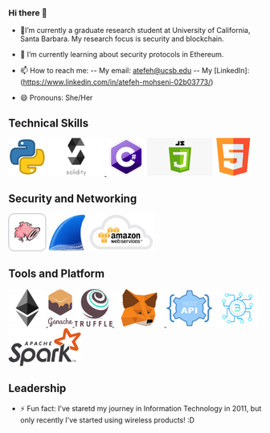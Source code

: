 ### Hi there 👋

- 🔭I’m currently a graduate research student at University of California, Santa Barbara. My research focus is security and blockchain.

- 🌱 I’m currently learning about security protocols in Ethereum. 

- 📫 How to reach me: 
-- My email: atefeh@ucsb.edu
-- My [LinkedIn]: (https://www.linkedin.com/in/atefeh-mohseni-02b03773/)

- 😄 Pronouns: She/Her

## Technical Skills
<p float="left">
   <img src="https://github.com/atefehmohseni/atefehmohseni/blob/main/asset/python.webp"  height="75" />
  
  <a href="https://solidity.readthedocs.io/en/v0.7.4/" target="_blank" >
    <img src="https://github.com/atefehmohseni/atefehmohseni/blob/main/asset/solidity.png"  height="75" /> 
  </a>
   <img src="https://github.com/atefehmohseni/atefehmohseni/blob/main/asset/csharp.png"  height="75" />
   <img src="https://github.com/atefehmohseni/atefehmohseni/blob/main/asset/javascript.png" height="75" />
   <img src="https://github.com/atefehmohseni/atefehmohseni/blob/main/asset/html.png"  height="75" />
 </p>

## Security and Networking
<p float="left">
   <img src="https://github.com/atefehmohseni/atefehmohseni/blob/main/asset/snort.png"  height="75" />
   <img src="https://github.com/atefehmohseni/atefehmohseni/blob/main/asset/wireshark.png"  height="75" />
   <img src="https://github.com/atefehmohseni/atefehmohseni/blob/main/asset/aws.png" height="75" />
</p>
 
## Tools and Platform
<p float="left">
  <a href="https://ethereum.org/" target="_blank" >
    <img src="https://github.com/atefehmohseni/atefehmohseni/blob/main/asset/ethereum.png"  height="75" />
  </a>
   <a href="https://www.trufflesuite.com/ganache" target="_blank" >
    <img src="https://github.com/atefehmohseni/atefehmohseni/blob/main/asset/ganache.png"  height="75" />
  </a>
  <a href="https://www.trufflesuite.com/" target="_blank" >
    <img src="https://raw.githubusercontent.com/atefehmohseni/atefehmohseni/master/asset/truffle.png" width="75" />
  </a>
  <a href="https://metamask.io/" target="_blank" >
    <img src="https://raw.githubusercontent.com/atefehmohseni/atefehmohseni/master/asset/metamask.png"  height="75" />
  </a>
  
   <img src="https://github.com/atefehmohseni/atefehmohseni/blob/main/asset/restapi.png"  height="75" /> 
   <img src="https://raw.githubusercontent.com/atefehmohseni/atefehmohseni/master/asset/blockchain.png"  height="75" />
   <img src="https://raw.githubusercontent.com/atefehmohseni/atefehmohseni/master/asset/spark.png"  height="75" />
 </p>
 
 ## Leadership
 
- ⚡ Fun fact: 
I've staretd my journey in Information Technology in 2011, but only recently I've started using wireless products! :D 
